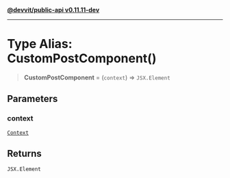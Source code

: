 [**@devvit/public-api v0.11.11-dev**](../../../../README.md)

---

# Type Alias: CustomPostComponent()

> **CustomPostComponent** = (`context`) => `JSX.Element`

## Parameters

### context

[`Context`](Context.md)

## Returns

`JSX.Element`

